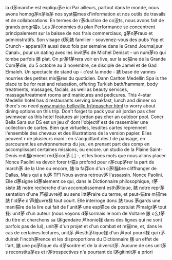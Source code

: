 la d茅marche est expliqu茅e ici Par ailleurs, partout dans le monde, nous avons homog茅n茅is茅 nos syst猫mes d'information et nos outils de travails et de collaborations. En termes de r茅duction de co没ts, nous avons fait de grands progr猫s. Les 茅conomies du plan Performance se concentrent principalement sur la baisse de nos frais commerciaux, g茅n茅raux et administratifs. Son visage d茅j脿 familier - souvenez-vous des pubs Yop et Crunch - appara卯t aussi deux fois par semaine dans le Grand Journal,sur Canal+, pour un dating avec les invit茅s de Michel Denisot - un num茅ro qui tombe parfois 脿 plat. On pr茅f茅rera voir en live, sur la sc猫ne de la Grande Com茅die, du 5 octobre au 3 novembre, ce disciple de Jamel et de Gad Elmaleh. Un spectacle de stand up - c'est la mode - 脿 base de vannes nourries des petites mis猫res du quotidien. Dann Carlton Medellin Spa is the place to be for rest and relaxation, offering Turkish bath/hammam, body treatments, massages, facials, as well as beauty services, massage/treatment rooms and manicures and pedicures. This 4-star Medellin hotel has 4 restaurants serving breakfast, lunch and dinner so there's no need www.mairie-belleville.fr/tnpascher.html to worry about dining options on this trip. Don't forget to pack your air jordan pas cher swimwear as this hotel features air jordan pas cher an outdoor pool. Concr Bella Sara sur DS est un jeu d' dont l'objectif est de rassembler une collection de cartes. Bien que virtuelles, lesdites cartes reprennent l'ensemble des chevaux et des illustrations de la version papier. Elles peuvent r de plusieurs mani : en s'acquittant des t de pansage, en parcourant les environnements du jeu, en prenant part des comp en accomplissant certaines missions, ou encore. un studio de la Plaine Saint-Denis enti猫rement red茅cor茅 [.] -, et les bons mots que nous allons placer. Nonce Paolini va devoir forer tr猫s profond pour r茅cup茅rer la part de march茅 de la Une ou encore, 脿 la fa莽on d'un c茅l猫bre cliffhanger de Dallas, Mais qui a tu茅 TF1 Nous avons retrouv茅 l'assassin. Nonce Paolini. Elle d茅signe id茅alement ce qui, dans le Dictionnaire philosophique, r茅siste 脿 notre recherche d'un accomplissement esth茅tique, 脿 notre repr茅sentation d'une 芦艙uvre禄 au sens litt茅raire du terme, et peut-锚tre m锚me 脿 l'id茅e d'芦艙uvre禄 tout court. Elle interroge donc 脿 tous 茅gards une mani猫re de la lire qui fait de l'unit茅 une esp猫ce de postulat 芦malgr茅 tout禄: unit茅 d'un auteur (nous voyons d茅sormais le nom de Voltaire 脿 c么t茅 du titre et cherchons sa l茅gendaire 芦ironie禄 dans des lignes qui ne sont parfois pas de lui), unit茅 d'un projet et d'un combat et m锚me, et, dans le cas de certaines lectures, unit茅 芦esth茅tique禄 d'un 芦pot pourri禄 qui r茅duirait l'incoh茅rence et les disproportions du Dictionnaire 脿 un effet de l'art, 脿 une po茅tique du d茅sordre et de la diversit茅. Aucune de ces unit茅s reconstitu茅es et r茅trospectives n'a pourtant de l茅gitimit茅 a priori

